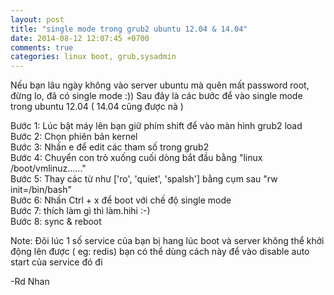 ```yaml
---
layout: post
title: "single mode trong grub2 ubuntu 12.04 & 14.04"
date: 2014-08-12 12:07:45 +0700
comments: true
categories: linux boot, grub,sysadmin
---
```


Nếu bạn lâu ngày không vào server ubuntu mà quên mất password root, đừng lo, đã có single mode :))
Sau đây là các bước để vào single mode trong ubuntu 12.04 ( 14.04 cũng được nà )
<br>

Bước 1: Lúc bật máy lên bạn giữ phím shift  để vào màn hình grub2 load  <br />
Bước 2: Chọn phiên bản kernel  <br />
Bước 3: Nhấn e để edit các tham số trong grub2  <br />
Bước 4: Chuyển con trỏ xuống cuối dòng bắt đầu bằng "linux /boot/vmlinuz......"   <br />
Bước 5: Thay các từ như ['ro', 'quiet', 'spalsh'] bằng cụm sau "rw init=/bin/bash"  <br />
Bước 6: Nhấn Ctrl + x để boot với chế độ single mode  <br />
Bước 7: thích làm gì thì làm.hihi :-)  <br />
Bước 8: sync & reboot <br />


Note: Đôi lúc 1 số service của bạn bị hang lúc boot và server không thể khởi động lên được ( eg: redis) bạn có thể dùng cách này để vào disable auto start của service đó đi

-Rd
Nhan
